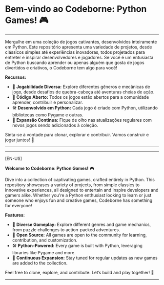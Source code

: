 # Bem-vindo ao Codeborne: Python Games! 🎮

---

Mergulhe em uma coleção de jogos cativantes, desenvolvidos inteiramente em Python. Este repositório apresenta uma variedade de projetos, desde clássicos simples até experiências inovadoras, todos projetados para entreter e inspirar desenvolvedores e jogadores. Se você é um entusiasta de Python buscando aprender ou apenas alguém que gosta de jogos divertidos e criativos, o Codeborne tem algo para você!

**Recursos:**
- 🌟 **Jogabilidade Diversa:** Explore diferentes gêneros e mecânicas de jogo, desde desafios de quebra-cabeça até aventuras cheias de ação.
- 🧩 **Código Aberto:** Todos os jogos estão abertos para a comunidade aprender, contribuir e personalizar.
- 🛠️ **Desenvolvido em Python:** Cada jogo é criado com Python, utilizando bibliotecas como Pygame e outras.
- 🚀 **Expansão Contínua:** Fique de olho nas atualizações regulares com novos jogos sendo adicionados à coleção.

Sinta-se à vontade para clonar, explorar e contribuir. Vamos construir e jogar juntos! 🎉

---

---

[EN-US]



**Welcome to Codeborne: Python Games!** 🎮

Dive into a collection of captivating games, crafted entirely in Python. This repository showcases a variety of projects, from simple classics to innovative experiences, all designed to entertain and inspire developers and gamers alike. Whether you're a Python enthusiast looking to learn or just someone who enjoys fun and creative games, Codeborne has something for everyone!

**Features:**
- 🌟 **Diverse Gameplay:** Explore different genres and game mechanics, from puzzle challenges to action-packed adventures.
- 🧩 **Open Source:** All games are open to the community for learning, contribution, and customization.
- 🛠️ **Python-Powered:** Every game is built with Python, leveraging libraries like Pygame and more.
- 🚀 **Continuous Expansion:** Stay tuned for regular updates as new games are added to the collection.

Feel free to clone, explore, and contribute. Let’s build and play together! 🎉

---

